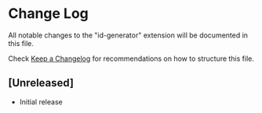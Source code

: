 # Change Log
All notable changes to the "id-generator" extension will be documented in this file.

Check [Keep a Changelog](http://keepachangelog.com/) for recommendations on how to structure this file.

## [Unreleased]
- Initial release
